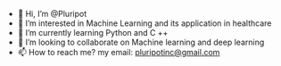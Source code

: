 - 👋 Hi, I’m @Pluripot 
- 👀 I’m interested in Machine Learning and its application in healthcare
- 🌱 I’m currently learning Python and C ++
- 💞️ I’m looking to collaborate on Machine learning and deep learning
- 📫 How to reach me? my email: pluripotinc@gmail.com

<!---
Pluripot/Pluripot is a ✨ special ✨ repository because its `README.md` (this file) appears on your GitHub profile.
You can click the Preview link to take a look at your changes.
--->
